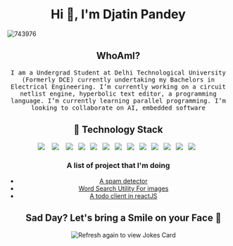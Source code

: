 <h1 align="center">Hi 👋, I'm Djatin Pandey</h1>

![743976](https://user-images.githubusercontent.com/63631162/134329762-9bd5e5aa-6b66-49fa-b1ee-085c40f0a03b.jpg)

<h2 align="center">WhoAmI?</h2>
<p align="center">
  <samp>
I am a Undergrad Student at Delhi Technological University (Formerly DCE) currently undertaking my Bachelors in Electrical Engineering. I’m currently working on a circuit netlist engine, hyperbolic text editor, a programming language. I’m currently learning parallel programming. I’m looking to collaborate on AI, embedded software
  <samp>
</p>
    
<h2 align="center"> 🔭 Technology Stack</h2>
<p align="center">
  <img src="https://img.shields.io/badge/node.js%20-%2343853D.svg?&style=for-the-badge&logo=node.js&logoColor=white" />&nbsp;&nbsp;&nbsp;
  <img src="https://img.shields.io/badge/react%20-%2300D9FF.svg?&style=for-the-badge&logo=react&logoColor=white" />&nbsp;&nbsp;&nbsp;
  <img src="https://img.shields.io/badge/flask%20-%231572B6.svg?&style=for-the-badge&logo=flask&logoColor=white" />&nbsp;&nbsp;
  <img src="https://img.shields.io/badge/django%20-%231572B6.svg?&style=for-the-badge&logo=django&logoColor=white" />&nbsp;&nbsp;
  <img src="https://img.shields.io/badge/docker%20-%231572B6.svg?&style=for-the-badge&logo=docker&logoColor=white" />&nbsp;&nbsp; 
  <img src="https://img.shields.io/badge/javascript%20-%231572B6.svg?&style=for-the-badge&logo=javascript&logoColor=white" />&nbsp;&nbsp;
  <img src="https://img.shields.io/badge/mongodb%20-%231572B6.svg?&style=for-the-badge&logo=mongodb&logoColor=white" />&nbsp;&nbsp;
  <img src="https://img.shields.io/badge/mysql%20-%231572B6.svg?&style=for-the-badge&logo=mysql&logoColor=white" />&nbsp;&nbsp;
  <img src="https://img.shields.io/badge/python%20-%231572B6.svg?&style=for-the-badge&logo=python&logoColor=yellow" />&nbsp;&nbsp;
  <img src="https://img.shields.io/badge/tensorflow%20-%231572B6.svg?&style=for-the-badge&logo=tensorflow&logoColor=white" />&nbsp;&nbsp;
  <img src="https://img.shields.io/badge/heroku%20-%231572B6.svg?&style=for-the-badge&logo=heroku&logoColor=white" />&nbsp;&nbsp;
  <img src="https://img.shields.io/badge/git%20-%231572B6.svg?&style=for-the-badge&logo=git&logoColor=white" />&nbsp;&nbsp;
  <img src="https://img.shields.io/badge/kubernetes%20-%231572B6.svg?&style=for-the-badge&logo=kubernetes&logoColor=white" />&nbsp;&nbsp; 
</p>

<h3 align="center"> A list of project that I'm doing</h3>
<p align='center'>
  <ul align='center'>
    <li>
      <a href="https://github.com/jatin837/spambuster">A spam detector</a>
    </li>
    <li>
      <a href="https://github.com/jatin837/imagerep">Word Search Utility For images</a>
    </li>
    <li>
      <a href="https://github.com/jatin837/react-todo">A todo client in reactJS</a>
    </li>
</p>
    
<h2 align="center">Sad Day? Let's bring a Smile on your Face 🐼</h2>
<p align="center">
<img src="https://readme-jokes.vercel.app/api" alt="Refresh again to view Jokes Card" />
</p>
